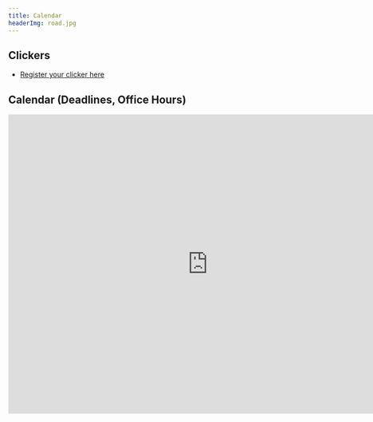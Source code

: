 ```yaml
---
title: Calendar
headerImg: road.jpg
---
```


## Clickers 

- [Register your clicker here](https://goo.gl/forms/aXVSks1T2iRGmiZj1)

## Calendar (Deadlines, Office Hours)

<iframe src="https://calendar.google.com/calendar/embed?src=eng.ucsd.edu_v8t75kqs3780nta0k6n8h2h4mo%40group.calendar.google.com&ctz=America%2FLos_Angeles" style="border: 0" width="800" height="600" frameborder="0" scrolling="no"></iframe>
